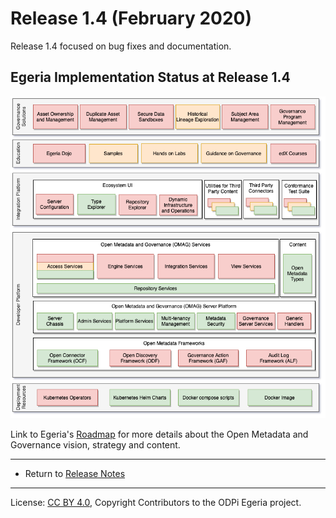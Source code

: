 <!-- SPDX-License-Identifier: CC-BY-4.0 -->
<!-- Copyright Contributors to the ODPi Egeria project. -->

# Release 1.4 (February 2020)

Release 1.4 focused on bug fixes and documentation.

## Egeria Implementation Status at Release 1.4
 
![Egeria Implementation Status](../open-metadata-publication/website/roadmap/functional-organization-showing-implementation-status-for-1.4.png#pagewidth)
 
 Link to Egeria's [Roadmap](../open-metadata-publication/website/roadmap) for more details about the
 Open Metadata and Governance vision, strategy and content.
 
----
 * Return to [Release Notes](.)
         
   
----
License: [CC BY 4.0](https://creativecommons.org/licenses/by/4.0/),
Copyright Contributors to the ODPi Egeria project.
